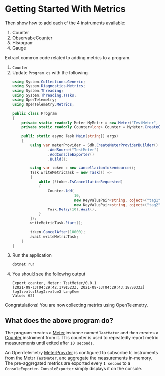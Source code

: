 # Getting Started With Metrics

Then show how to add each of the 4 instruments available:
1. Counter
1. ObservableCounter
1. Histogram
1. Gauge

Extract common code related to adding metrics to a program.
1. `Counter`
1. Update `Program.cs` with the following
    ```c#
    using System.Collections.Generic;
    using System.Diagnostics.Metrics;
    using System.Threading;
    using System.Threading.Tasks;
    using OpenTelemetry;
    using OpenTelemetry.Metrics;

    public class Program
    {
        private static readonly Meter MyMeter = new Meter("TestMeter", "0.0.1");
        private static readonly Counter<long> Counter = MyMeter.CreateCounter<long>("counter");

        public static async Task Main(string[] args)
        {
            using var meterProvider = Sdk.CreateMeterProviderBuilder()
                    .AddSource("TestMeter")
                    .AddConsoleExporter()
                    .Build();

            using var token = new CancellationTokenSource();
            Task writeMetricTask = new Task(() =>
            {
                while (!token.IsCancellationRequested)
                {
                    Counter.Add(
                                10,
                                new KeyValuePair<string, object>("tag1", "value1"),
                                new KeyValuePair<string, object>("tag2", "value2"));
                    Task.Delay(10).Wait();
                }
            });
            writeMetricTask.Start();

            token.CancelAfter(10000);
            await writeMetricTask;
        }
    }
    ```
1. Run the application
    ```sh
    dotnet run
    ```
1. You should see the following output
    ```text
    Export counter, Meter: TestMeter/0.0.1
    (2021-09-03T04:29:42.1791523Z, 2021-09-03T04:29:43.1875033Z] tag1:value1tag2:value2 LongSum
    Value: 620
    ```

Congratulations! You are now collecting metrics using OpenTelemetry.

<!-- TODO Can we just import the Program.cs file (skip copyright would be nice too) -->

## What does the above program do?

The program creates a [Meter](https://github.com/open-telemetry/opentelemetry-specification/blob/main/specification/metrics/api.md#meter) instance named `TestMeter` and then creates a [Counter](https://github.com/open-telemetry/opentelemetry-specification/blob/main/specification/metrics/api.md#counter) instrument from it. This counter is used to repeatedly report metric measurements until exited after `10 seconds`.

An OpenTelemetry [MeterProvider](https://github.com/open-telemetry/opentelemetry-specification/blob/main/specification/metrics/api.md#meterprovider) is configured to subscribe to instruments from the Meter `TestMeter`, and aggregate the measurements in-memory. The pre-aggregated metrics are exported every `1 second` to a `ConsoleExporter`. `ConsoleExporter` simply displays it on the console.
